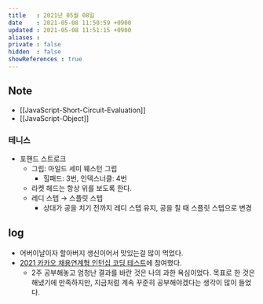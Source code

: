 ```yaml
---
title   : 2021년 05월 08일
date    : 2021-05-08 11:50:59 +0900
updated : 2021-05-08 11:51:15 +0900
aliases : 
private : false
hidden  : false
showReferences : true
---
```

## Note
- [[JavaScript-Short-Circuit-Evaluation]]
- [[JavaScript-Object]]

### 테니스 
- 포핸드 스트로크 
	- 그립: 마일드 세미 웨스턴 그립
		- 힐패드: 3번, 인덱스너클: 4번 
	- 라켓 헤드는 항상 위를 보도록 한다.   
	-  레디 스텝 → 스플릿 스텝
		-  상대가 공을 치기 전까지 레디 스텝 유지, 공을 칠 때 스플릿 스텝으로 변경 

## log
- 어버이날이자 할아버지 생신이어서 맛있는걸 많이 먹었다.  
- [2021 카카오 채용연계형 인턴십 코딩 테스트](https://programmers.co.kr/competitions/1142/2021-kakao-internship)에 참여했다.  
	- 2주 공부해놓고 엄청난 결과를 바란 것은 나의 과한 욕심이었다. 목표로 한 것은 해냈기에 만족하지만, 지금처럼 계속 꾸준히 공부해야겠다는 생각이 많이 들었다. 